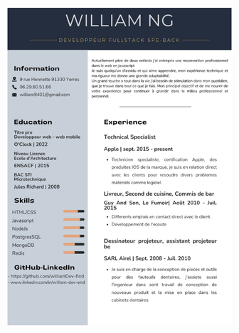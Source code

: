 <!-- - 👋 Hi, I’m @williamDev-End
- 👀 I’m interested in Many thing
- 🌱 I’m currently learning how to become a better Dev
- 💞️ I’m looking to collaborate on YOUR company
- 📫 How to reach me: 
william9401@gmail.com -->
![curiculum vitae](https://github.com/williamDev-End/williamDev-End/blob/main/docs/assets/img/CV_william.jpg)
